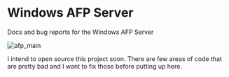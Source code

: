 # Windows AFP Server
Docs and bug reports for the Windows AFP Server

![afp_main](https://github.com/anti-matter/Windows_AFP_Server/assets/6510597/63c48cc0-1563-4a92-a4ff-2189d1294989)

I intend to open source this project soon. There are few areas of code that are pretty bad and I want to fix those before putting up here.
